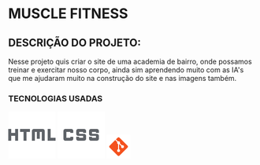 # MUSCLE FITNESS
## DESCRIÇÃO DO PROJETO:
 Nesse projeto quis criar o site de uma academia de bairro, onde possamos treinar e exercitar nosso corpo, ainda sim aprendendo muito com as IA's que me ajudaram muito na construção do site e nas imagens também.
 ### TECNOLOGIAS USADAS
 ![HTML](./IMG/html.png)
 ![CSS](./IMG/css.png)
 ![GIT](./IMG/git.png)